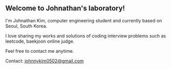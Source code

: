 ## Welcome to Johnathan's laboratory!

<!--
**J0hnnyKim/J0hnnyKim** is a ✨ _special_ ✨ repository because its `README.md` (this file) appears on your GitHub profile.

Here are some ideas to get you started:

- 🔭 I’m currently working on ...
- 🌱 I’m currently learning ...
- 👯 I’m looking to collaborate on ...
- 🤔 I’m looking for help with ...
- 💬 Ask me about ...
- 📫 How to reach me: ...
- 😄 Pronouns: ...
- ⚡ Fun fact: ...
-->
I'm Johnathan Kim, computer engineering student and currently based on Seoul, South Korea.  

I love sharing my works and solutions of coding interview problems such as leetcode, baekjoon online judge.  
  
Feel free to contact me anytime.

Contact: johnnykim0502@gmail.com
